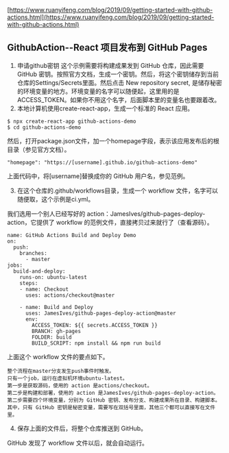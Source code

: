 [https://www.ruanyifeng.com/blog/2019/09/getting-started-with-github-actions.html](https://www.ruanyifeng.com/blog/2019/09/getting-started-with-github-actions.html)
## GithubAction--React 项目发布到 GitHub Pages

1. 申请github密钥
这个示例需要将构建成果发到 GitHub 仓库，因此需要 GitHub 密钥。按照官方文档，生成一个密钥。然后，将这个密钥储存到当前仓库的Settings/Secrets里面。然后点击 New repository secret, 是储存秘密的环境变量的地方。环境变量的名字可以随便起，这里用的是ACCESS_TOKEN。如果你不用这个名字，后面脚本里的变量名也要跟着改。
2. 本地计算机使用create-react-app，生成一个标准的 React 应用。
```
$ npx create-react-app github-actions-demo
$ cd github-actions-demo
```
然后，打开package.json文件，加一个homepage字段，表示该应用发布后的根目录（参见官方文档）。
```
"homepage": "https://[username].github.io/github-actions-demo"
```
上面代码中，将[username]替换成你的 GitHub 用户名，参见范例。

3. 在这个仓库的.github/workflows目录，生成一个 workflow 文件，名字可以随便取，这个示例是ci.yml。

我们选用一个别人已经写好的 action：JamesIves/github-pages-deploy-action，它提供了 workflow 的范例文件，直接拷贝过来就行了（查看源码）。
```
name: GitHub Actions Build and Deploy Demo
on:
  push:
    branches:
      - master
jobs:
  build-and-deploy:
    runs-on: ubuntu-latest
    steps:
    - name: Checkout
      uses: actions/checkout@master

    - name: Build and Deploy
      uses: JamesIves/github-pages-deploy-action@master
      env:
        ACCESS_TOKEN: ${{ secrets.ACCESS_TOKEN }}
        BRANCH: gh-pages
        FOLDER: build
        BUILD_SCRIPT: npm install && npm run build
```
上面这个 workflow 文件的要点如下。
```
整个流程在master分支发生push事件时触发。
只有一个job，运行在虚拟机环境ubuntu-latest。
第一步是获取源码，使用的 action 是actions/checkout。
第二步是构建和部署，使用的 action 是JamesIves/github-pages-deploy-action。
第二步需要四个环境变量，分别为 GitHub 密钥、发布分支、构建成果所在目录、构建脚本。其中，只有 GitHub 密钥是秘密变量，需要写在双括号里面，其他三个都可以直接写在文件里。
```

4. 保存上面的文件后，将整个仓库推送到 GitHub。

GitHub 发现了 workflow 文件以后，就会自动运行。
